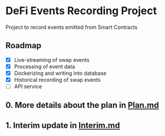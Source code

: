 # DeFi Events Recording Project

Project to record events emitted from Smart Contracts

## Roadmap

- [x] Live-streaming of swap events
- [x] Processing of event data
- [x] Dockerizing and writing into database
- [x] Historical recording of swap events
- [ ] API service

## 0. More details about the plan in [Plan.md](docs/0_Plan.md)

## 1. Interim update in [Interim.md](docs/1_Interim.md)
